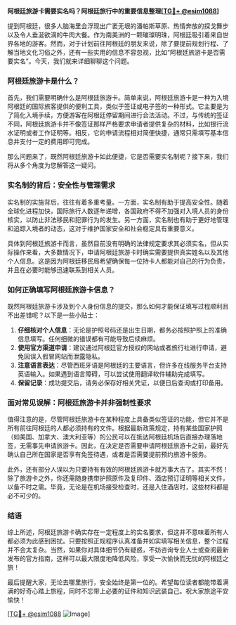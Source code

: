 **阿根廷旅游卡需要实名吗？阿根廷旅行中的重要信息整理[[TG💪+ @esim1088](https://t.me/s/esim1088)]**

提到阿根廷，很多人脑海里会浮现出广袤无垠的潘帕斯草原、热情奔放的探戈舞步以及令人垂涎欲滴的牛肉大餐。作为南美洲的一颗璀璨明珠，阿根廷吸引着来自世界各地的游客。然而，对于计划前往阿根廷的朋友来说，除了要提前规划行程、了解当地文化习俗之外，还有一些实用的信息不容忽视，比如“阿根廷旅游卡是否需要实名”。今天，我们就来详细聊聊这个问题。

### 阿根廷旅游卡是什么？

首先，我们需要明确什么是阿根廷旅游卡。简单来说，阿根廷旅游卡是一种为入境阿根廷的国际旅客提供的便利工具，类似于签证或电子签的一种形式。它主要是为了简化入境手续，方便游客在阿根廷停留期间进行合法活动。不过，与传统的签证不同，阿根廷旅游卡并不像签证那样严格要求申请者提供复杂的材料，比如银行流水证明或者工作证明等。相反，它的申请流程相对简便快捷，通常只需填写基本信息并支付一定的费用即可完成。

那么问题来了，既然阿根廷旅游卡如此便捷，它是否需要实名制呢？接下来，我们将从多个角度为您解答这一疑问。

### 实名制的背后：安全性与管理需求

实名制的实施背后，往往有着多重考量。一方面，实名制有助于提高安全性。随着全球化进程加快，国际旅行人数逐年递增，各国政府不得不加强对入境人员的身份核实，以防止非法移民和犯罪行为的发生。另一方面，实名制也有助于更好地管理和追踪入境者的动态，这对于维护国家安全和社会稳定具有重要意义。

具体到阿根廷旅游卡而言，虽然目前没有明确的法律规定要求其必须实名，但从实际操作来看，大多数情况下，申请阿根廷旅游卡时确实需要提供真实姓名以及其他个人信息。这是因为阿根廷移民局希望确保每一位持卡人都能对自己的行为负责，并且在必要时能够迅速联系到相关人员。

### 如何正确填写阿根廷旅游卡信息？

既然阿根廷旅游卡涉及到个人身份信息的提交，那么如何才能保证填写过程顺利且不出差错呢？以下是一些小贴士：

1. **仔细核对个人信息**：无论是护照号码还是出生日期，都务必按照护照上的准确信息填写。任何细微的错误都有可能导致后续麻烦。
2. **使用官方渠道申请**：建议通过阿根廷官方授权的网站或者旅行社进行申请，避免因误入假冒网站而泄露隐私。
3. **注意语言表达**：尽管西班牙语是阿根廷的主要语言，但许多在线服务平台支持英语输入。如果遇到语言障碍，可以尝试使用翻译软件辅助完成填写。
4. **保留记录**：成功提交后，请务必保存好相关凭证，以便日后查询或打印备用。

### 面对常见误解：阿根廷旅游卡并非强制性要求

值得注意的是，尽管阿根廷旅游卡在某种程度上具备类似签证的功能，但它并不是所有前往阿根廷的人都必须持有的文件。根据最新政策规定，持有某些国家护照（如美国、加拿大、澳大利亚等）的公民可以在抵达阿根廷机场后直接办理落地签，无需事先申请旅游卡。因此，在决定是否需要申请阿根廷旅游卡之前，最好先确认自己所在国家是否享有免签待遇，或者是否需要提前预约旅游卡服务。

此外，还有部分人误以为只要持有有效的阿根廷旅游卡就万事大吉了。其实不然！除了旅游卡之外，你还需随身携带护照原件及复印件、酒店预订证明等相关文件，以备不时之需。毕竟，无论是在机场接受检查时，还是入住酒店时，这些材料都是必不可少的。

### 结语

综上所述，阿根廷旅游卡确实存在一定程度上的实名要求，但这并不意味着所有人都必须为此感到困扰。只要按照正规程序认真准备并如实填写相关信息，整个过程并不会太复杂。当然，如果你对具体细节仍有疑惑，不妨咨询专业人士或查阅最新发布的官方指南，这样可以最大限度地降低风险，享受一次愉快而无忧的阿根廷之旅！

最后提醒大家，无论去哪里旅行，安全始终是第一位的。希望每位读者都能带着满满的好奇心踏上旅程，同时不忘带上必要的证件和知识武装自己。祝大家旅途平安愉快！

[[TG💪+ @esim1088](https://t.me/s/esim1088) ![Image](https://i.postimg.cc/4NQfJmqS/Snipaste-2025-05-13-00-14-12.png)]